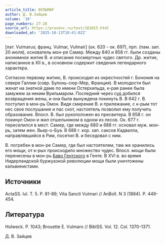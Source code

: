 ```yaml
---
article_title: ВУЛЬМАР
author: Д. В.Зайцев
volume: '10'
page_numbers: 27-28
source_url: https://pravenc.ru/text/161015.html
downloaded_at: '2025-10-13T10:41:02Z'
---
```


[лат. Vulmarus; франц. Vulmar, Vulmair] (ок. 620 - ок. 697), прп. (пам. зап. 20 июля), основатель мон-ря Самер. Между 840 и 858 гг. были созданы анонимное житие В. и описание посмертных чудес святого. Др. житие, написанное в XII в., в основном содержит сведения легендарного характера.

Согласно первому житию, В. происходил из окрестностей г. Бонония на севере Галлии (совр. Булонь-сюр-Мер, Франция). В молодости был женат на знатной даме по имени Остерхильда, к-рая ранее была замужем за неким Вуильмаром. Последний через суд добился возвращения жены, и она была вынуждена покинуть В. В 642 г. В. поступил в мон-рь Омон. Видя смирение В. и прилежание, с к-рым тот нес свое послушание и пас скот, настоятель позволил ему получить образование. Впосл. В. был рукоположен во пресвитера. В 658 г. он покинул Омон и жил отшельником в одном из лесов. Ок. 677 г. переселился в мест. Самер, где между 680 и 688 гг. основал муж. мон-рь, затем жен. Вьер-о-Буа. В 688 г. кор. зап. саксов Кадвалла, направлявшийся в Рим, посетил В. и беседовал с ним.

В. погребен в мон-ре Самер, где был настоятелем, там же хранились его мощи, от к-рых происходило множество чудес. Впосл. мощи были перенесены в мон-рь [Баво Гентского](<https://pravenc.ru/text/Баво Гентского.html>) в Генте. В XVI в. во время Нидерландской буржуазной революции мощи были уничтожены кальвинистами.

## Источники

ActaSS. Iul. T. 5. P. 81-89; Vita Sancti Vulmari // AnBoll. N 3 (1884). P. 449-454.

## Литература

Holweck. P. 1043; Brouette E. Vulmaro // BiblSS. Vol. 12. Col. 1370-1371.

Д. В.  Зайцев
